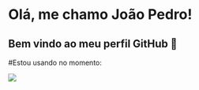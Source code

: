 # Olá, me chamo João Pedro! 
## Bem vindo ao meu perfil GitHub 👋

#Estou usando no momento:

<img src="https://cdn.jsdelivr.net/gh/devicons/devicon/icons/typescript/typescript-original.svg" />
